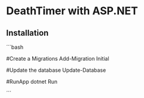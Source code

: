 # DeathTimer with ASP.NET

## Installation

´´´bash

#Create a Migrations
Add-Migration Initial

#Update the database
Update-Database

#RunApp
dotnet Run

´´´
